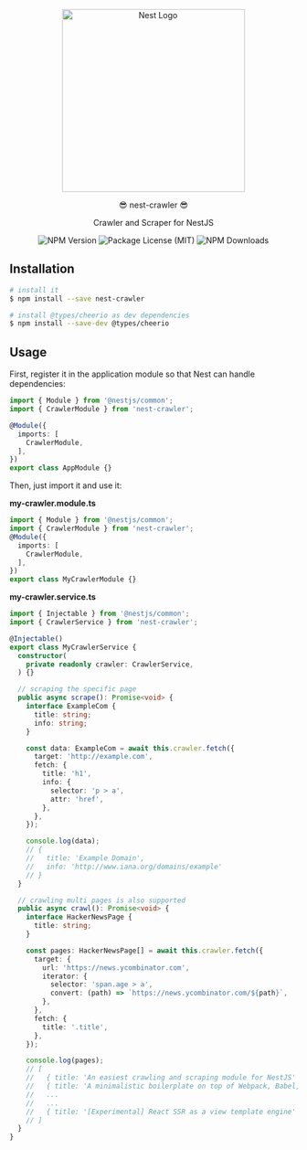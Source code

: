 <p align="center">
  <img src="https://nestjs.com/img/logo_text.svg" width="320" alt="Nest Logo">
</p>
<p align="center">😎 nest-crawler 😎</p>
<p align="center">Crawler and Scraper for NestJS</p>
<p align="center">
  <img src="https://img.shields.io/npm/v/nest-crawler.svg" alt="NPM Version">
  <img src="https://img.shields.io/npm/l/nest-crawler.svg" alt="Package License (MIT)">
  <img src="https://img.shields.io/npm/dm/nest-crawler.svg" alt="NPM Downloads">
</p>

## Installation

```bash
# install it
$ npm install --save nest-crawler

# install @types/cheerio as dev dependencies
$ npm install --save-dev @types/cheerio
```

## Usage

First, register it in the application module so that Nest can handle dependencies:

```ts
import { Module } from '@nestjs/common';
import { CrawlerModule } from 'nest-crawler';

@Module({
  imports: [
    CrawlerModule,
  ],
})
export class AppModule {}
```

Then, just import it and use it:

**my-crawler.module.ts**

```ts
import { Module } from '@nestjs/common';
import { CrawlerModule } from 'nest-crawler';
@Module({
  imports: [
    CrawlerModule,
  ],
})
export class MyCrawlerModule {}
```

**my-crawler.service.ts**

```ts
import { Injectable } from '@nestjs/common';
import { CrawlerService } from 'nest-crawler';

@Injectable()
export class MyCrawlerService {
  constructor(
    private readonly crawler: CrawlerService,
  ) {}

  // scraping the specific page
  public async scrape(): Promise<void> {
    interface ExampleCom {
      title: string;
      info: string;
    }

    const data: ExampleCom = await this.crawler.fetch({
      target: 'http://example.com',
      fetch: {
        title: 'h1',
        info: {
          selector: 'p > a',
          attr: 'href',
        },
      },
    });

    console.log(data);
    // {
    //   title: 'Example Domain',
    //   info: 'http://www.iana.org/domains/example'
    // }
  }

  // crawling multi pages is also supported
  public async crawl(): Promise<void> {
    interface HackerNewsPage {
      title: string;
    }

    const pages: HackerNewsPage[] = await this.crawler.fetch({
      target: {
        url: 'https://news.ycombinator.com',
        iterator: {
          selector: 'span.age > a',
          convert: (path) => `https://news.ycombinator.com/${path}`,
        },
      },
      fetch: {
        title: '.title',
      },
    });

    console.log(pages);
    // [
    //   { title: 'An easiest crawling and scraping module for NestJS' },
    //   { title: 'A minimalistic boilerplate on top of Webpack, Babel, TypeScript and React' },
    //   ...
    //   ...
    //   { title: '[Experimental] React SSR as a view template engine' }
    // ]
  }
}
```
